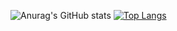 ![Anurag's GitHub stats](https://github-readme-stats.vercel.app/api?username=neckitwin&theme=radical&show_icons=true)
[![Top Langs](https://github-readme-stats.vercel.app/api/top-langs/?username=neckitwin&layout=donut)](https://github.com/anuraghazra/github-readme-stats)

